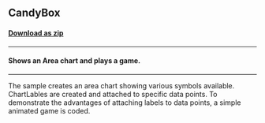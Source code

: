 ## CandyBox
#### [Download as zip](https://minhaskamal.github.io/DownGit/#/home?url=https://github.com/GrapeCity/ComponentOne-WinForms-Samples/tree/master/NetFramework\Charts\CS\CandyBox)
____
#### Shows an Area chart and plays a game.
____
The sample creates an area chart showing various symbols available. ChartLables are created and attached to specific data points.  To demonstrate the advantages of attaching labels to data points, a simple animated game is coded. 